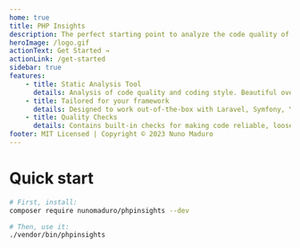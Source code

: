 ```yaml
---
home: true
title: PHP Insights
description: The perfect starting point to analyze the code quality of your PHP projects
heroImage: /logo.gif
actionText: Get Started →
actionLink: /get-started
sidebar: true
features:
    - title: Static Analysis Tool
      details: Analysis of code quality and coding style. Beautiful overview of code architecture and it's complexity.
    - title: Tailored for your framework
      details: Designed to work out-of-the-box with Laravel, Symfony, Yii, WordPress, Magento2, and more.
    - title: Quality Checks
      details: Contains built-in checks for making code reliable, loosely coupled, simple, and clean.
footer: MIT Licensed | Copyright © 2023 Nuno Maduro
---
```


# Quick start

```bash
# First, install:
composer require nunomaduro/phpinsights --dev

# Then, use it:
./vendor/bin/phpinsights
```
